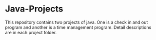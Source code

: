 # Java-Projects
This repository contains two projects of java. One is a check in and out program and another is a time management program. Detail descriptions are in each project folder. 
